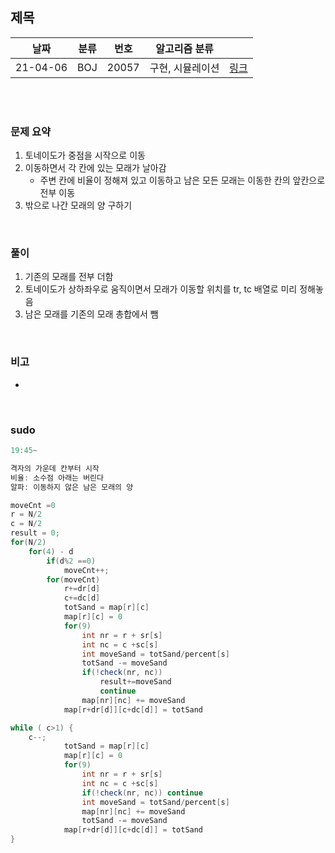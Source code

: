 ## 제목

| 날짜   | 분류 | 번호 | 알고리즘 분류 |                                          |
| ------ | ---- | ---- | ------------- | ---------------------------------------- |
| 21-04-06 |  BOJ   |  20057    |    구현, 시뮬레이션    | [링크](https://www.acmicpc.net/problem/20057) |


<br/><br/>

### 문제 요약 

1. 토네이도가 중점을 시작으로 이동
2. 이동하면서 각 칸에 있는 모래가 날아감
   - 주변 칸에 비율이 정해져 있고 이동하고 남은 모든 모래는 이동한 칸의 앞칸으로 전부 이동
3. 밖으로 나간 모래의 양 구하기


<br/>

### 풀이

1. 기존의 모래를 전부 더함
2. 토네이도가 상하좌우로 움직이면서 모래가 이동할 위치를 tr, tc 배열로 미리 정해놓음
3. 남은 모래를 기존의 모래 총합에서 뺌


<br/>

### 비고

- 


<br/>

### sudo

```java
19:45~

격자의 가운데 칸부터 시작
비율: 소수점 아래는 버린다
알파: 이동하지 않은 남은 모래의 양

moveCnt =0
r = N/2
c = N/2
result = 0;
for(N/2)
	for(4) - d
		if(d%2 ==0)
			moveCnt++;
		for(moveCnt)
			r+=dr[d]
			c+=dc[d]
			totSand = map[r][c]
			map[r][c] = 0
			for(9)
				int nr = r + sr[s]
				int nc = c +sc[s]
				int moveSand = totSand/percent[s]
				totSand -= moveSand
				if(!check(nr, nc)) 
					result+=moveSand
					continue
				map[nr][nc] += moveSand
			map[r+dr[d]][c+dc[d]] = totSand

while ( c>1) {
	c--;
			totSand = map[r][c]
			map[r][c] = 0
			for(9)
				int nr = r + sr[s]
				int nc = c +sc[s]
				if(!check(nr, nc)) continue
				int moveSand = totSand/percent[s]
				map[nr][nc] += moveSand
				totSand -= moveSand
			map[r+dr[d]][c+dc[d]] = totSand
}
```